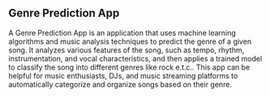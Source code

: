 ## Genre Prediction App
A Genre Prediction App is an application that 
uses machine learning algorithms and music analysis
 techniques to predict the genre of a given song.
It analyzes various features of the song, such
 as tempo, rhythm, instrumentation, and vocal
 characteristics, and then applies a trained model
to classify the song into different genres like
 rock e.t.c.. This app can be helpful for music
 enthusiasts, DJs, and music streaming platforms
 to automatically categorize and organize songs
 based on their genre. 